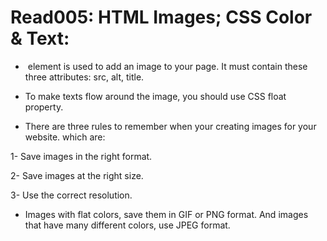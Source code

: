 # Read005: HTML Images; CSS Color & Text:

- <img> element is used to add an image to your page. It must contain these three attributes: src, alt, title.

- To make texts flow around the image, you should use CSS float property.

- There are three rules to remember when your creating images for your website. which are:

1- Save images in the right format.

2- Save images at the right size.

3- Use the correct resolution.

- Images with flat colors, save them in GIF or PNG format. And images that have many different colors, use JPEG format.
